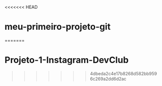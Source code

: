 <<<<<<< HEAD
# meu-primeiro-projeto-git
=======
# Projeto-1-Instagram-DevClub
>>>>>>> 4dbeda2c4e17b8268d582bb9596c269a2dd6d2ac
